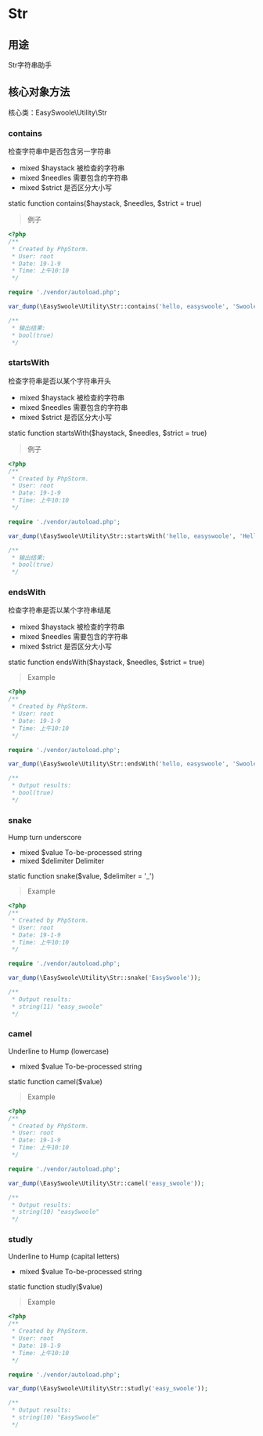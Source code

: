 # Str

## 用途
Str字符串助手

## 核心对象方法

核心类：EasySwoole\Utility\Str

### contains

检查字符串中是否包含另一字符串

* mixed     $haystack       被检查的字符串
* mixed     $needles        需要包含的字符串
* mixed     $strict         是否区分大小写

static function contains($haystack, $needles, $strict = true)

> 例子

```php
<?php
/**
 * Created by PhpStorm.
 * User: root
 * Date: 19-1-9
 * Time: 上午10:10
 */

require './vendor/autoload.php';

var_dump(\EasySwoole\Utility\Str::contains('hello, easyswoole', 'Swoole', false));

/**
 * 输出结果:
 * bool(true)
 */

```

### startsWith

检查字符串是否以某个字符串开头

* mixed     $haystack       被检查的字符串
* mixed     $needles        需要包含的字符串
* mixed     $strict         是否区分大小写

static function startsWith($haystack, $needles, $strict = true)

> 例子

```php
<?php
/**
 * Created by PhpStorm.
 * User: root
 * Date: 19-1-9
 * Time: 上午10:10
 */

require './vendor/autoload.php';

var_dump(\EasySwoole\Utility\Str::startsWith('hello, easyswoole', 'Hello', false));

/**
 * 输出结果:
 * bool(true)
 */

```

### endsWith

检查字符串是否以某个字符串结尾

* mixed     $haystack       被检查的字符串
* mixed     $needles        需要包含的字符串
* mixed     $strict         是否区分大小写

static function endsWith($haystack, $needles, $strict = true)

> Example

```php
<?php
/**
 * Created by PhpStorm.
 * User: root
 * Date: 19-1-9
 * Time: 上午10:10
 */

require './vendor/autoload.php';

var_dump(\EasySwoole\Utility\Str::endsWith('hello, easyswoole', 'Swoole', false));

/**
 * Output results:
 * bool(true)
 */

```

### snake

Hump turn underscore

* mixed     $value          To-be-processed string
* mixed     $delimiter      Delimiter

static function snake($value, $delimiter = '_')

> Example

```php
<?php
/**
 * Created by PhpStorm.
 * User: root
 * Date: 19-1-9
 * Time: 上午10:10
 */

require './vendor/autoload.php';

var_dump(\EasySwoole\Utility\Str::snake('EasySwoole'));

/**
 * Output results:
 * string(11) "easy_swoole"
 */

```

### camel

Underline to Hump (lowercase)

* mixed     $value          To-be-processed string

static function camel($value)

> Example

```php
<?php
/**
 * Created by PhpStorm.
 * User: root
 * Date: 19-1-9
 * Time: 上午10:10
 */

require './vendor/autoload.php';

var_dump(\EasySwoole\Utility\Str::camel('easy_swoole'));

/**
 * Output results:
 * string(10) "easySwoole"
 */

```

### studly

Underline to Hump (capital letters)

* mixed     $value          To-be-processed string

static function studly($value)

> Example

```php
<?php
/**
 * Created by PhpStorm.
 * User: root
 * Date: 19-1-9
 * Time: 上午10:10
 */

require './vendor/autoload.php';

var_dump(\EasySwoole\Utility\Str::studly('easy_swoole'));

/**
 * Output results:
 * string(10) "EasySwoole"
 */

```